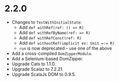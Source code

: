 # 2.2.0

* Changes to `TestWithInitialState`:
  * Add `def withRef(ref: () => R)`
  * Add `def withRefByName(ref: => R)`
  * Add `def withRefConst(ref: R)`
  * Add `def withoutRef(implicit ev: Unit =:= R)`
  * `run` is now deprecated - use one of the above
* Add a cross-compiled `DomZipperModule`.
* Add a Selenium-based DomZipper.
* Upgrade Cats        to 1.1.0.
* Upgrade Scalaz      to 7.2.21.
* Upgrade ScalaJs DOM to 0.9.5.
